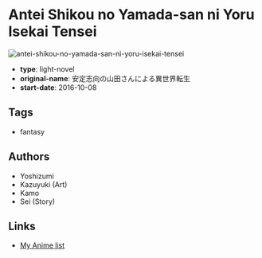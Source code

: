 # Antei Shikou no Yamada-san ni Yoru Isekai Tensei

![antei-shikou-no-yamada-san-ni-yoru-isekai-tensei](https://cdn.myanimelist.net/images/manga/1/184094.jpg)

-   **type**: light-novel
-   **original-name**: 安定志向の山田さんによる異世界転生
-   **start-date**: 2016-10-08

## Tags

-   fantasy

## Authors

-   Yoshizumi
-   Kazuyuki (Art)
-   Kamo
-   Sei (Story)

## Links

-   [My Anime list](https://myanimelist.net/manga/101660/Antei_Shikou_no_Yamada-san_ni_Yoru_Isekai_Tensei)
